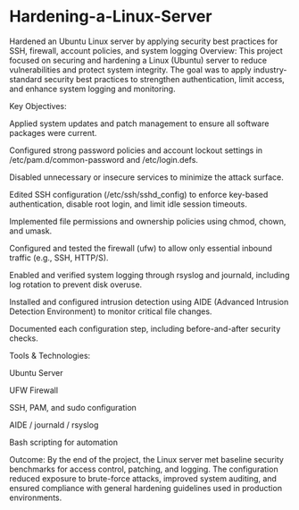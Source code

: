 # Hardening-a-Linux-Server
Hardened an Ubuntu Linux server by applying security best practices for SSH, firewall, account policies, and system logging
Overview:
This project focused on securing and hardening a Linux (Ubuntu) server to reduce vulnerabilities and protect system integrity. The goal was to apply industry-standard security best practices to strengthen authentication, limit access, and enhance system logging and monitoring.

Key Objectives:

Applied system updates and patch management to ensure all software packages were current.

Configured strong password policies and account lockout settings in /etc/pam.d/common-password and /etc/login.defs.

Disabled unnecessary or insecure services to minimize the attack surface.

Edited SSH configuration (/etc/ssh/sshd_config) to enforce key-based authentication, disable root login, and limit idle session timeouts.

Implemented file permissions and ownership policies using chmod, chown, and umask.

Configured and tested the firewall (ufw) to allow only essential inbound traffic (e.g., SSH, HTTP/S).

Enabled and verified system logging through rsyslog and journald, including log rotation to prevent disk overuse.

Installed and configured intrusion detection using AIDE (Advanced Intrusion Detection Environment) to monitor critical file changes.

Documented each configuration step, including before-and-after security checks.

Tools & Technologies:

Ubuntu Server

UFW Firewall

SSH, PAM, and sudo configuration

AIDE / journald / rsyslog

Bash scripting for automation

Outcome:
By the end of the project, the Linux server met baseline security benchmarks for access control, patching, and logging. The configuration reduced exposure to brute-force attacks, improved system auditing, and ensured compliance with general hardening guidelines used in production environments.
